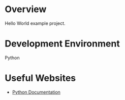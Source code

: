 # Overview

Hello World example project.

# Development Environment

Python

# Useful Websites

* [Python Documentation](https://docs.python.org/3.13/)
